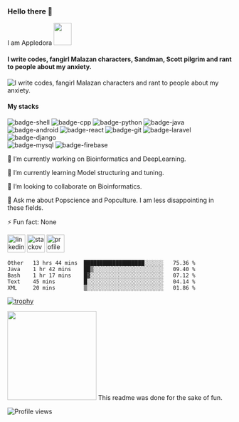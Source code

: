 ### Hello there 👋
I am Appledora <img src="https://64.media.tumblr.com/15e9d496bda7cf97e7fa9babc45417a1/248bc87be5b4f51b-38/s640x960/6d4adf9beab1c80c07048b7da5e8dedf874b23b1.gif" width="40" height="50" />

#### I write codes, fangirl Malazan characters, Sandman, Scott pilgrim and rant to people about my anxiety. 


![I write codes, fangirl Malazan characters and rant to people about my anxiety.](https://www.onlysp.com/wp-content/uploads/2015/05/scott_pilgrim_finest_hour_comic_book_cover_wallpaper_011.jpg)
<!--<p align="center<!--
  <a href="https://github.com/appledora" class="rich-diff-level-one">
    <img src="https://github-readme-stats.vercel.app/api?username=appledora&&show_icons=true&theme=tokyonight" alt="Appledora's Stats" >
  </a>
</p> -->

#### My stacks
![badge-shell](https://img.shields.io/badge/Language-Shell-ff5555?style=for-the-badge&logo=gnu-bash&logoColor=white&labelColor=282a36)
![badge-cpp](https://img.shields.io/badge/language-c%2B%2B-ff5555?style=for-the-badge&logo=c%2B%2B&logoColor=white&labelColor=282a36)
![badge-python](https://img.shields.io/badge/language-python-ff5555?style=for-the-badge&logo=python&logoColor=white&labelColor=282a36)
![badge-java](https://img.shields.io/badge/language-java-ff5555?style=for-the-badge&logo=java&logoColor=white&labelColor=282a36) <br/>
![badge-android](https://img.shields.io/badge/framework-android-ff5555?style=for-the-badge&logo=android&logoColor=white&labelColor=282a36)
![badge-react](https://img.shields.io/badge/framework-react-ff5555?style=for-the-badge&logo=react&logoColor=white&labelColor=282a36) 
![badge-git](https://img.shields.io/badge/framework-git-ff5555?style=for-the-badge&logo=git&logoColor=white&labelColor=282a36) 
![badge-laravel](https://img.shields.io/badge/framework-laravel-ff5555?style=for-the-badge&logo=laravel&logoColor=white&labelColor=282a36) 
![badge-django](https://img.shields.io/badge/framework-django-ff5555?style=for-the-badge&logo=django&logoColor=white&labelColor=282a36) <br/>
![badge-mysql](https://img.shields.io/badge/database-mysql-ff5555?style=for-the-badge&logo=mysql&logoColor=white&labelColor=282a36) 
![badge-firebase](https://img.shields.io/badge/database-firebase-ff5555?style=for-the-badge&logo=firebase&logoColor=white&labelColor=282a36)

🔭 I’m currently working on Bioinformatics and DeepLearning.

🌱 I’m currently learning Model structuring and tuning.

👯 I’m looking to collaborate on Bioinformatics. 

💬 Ask me about Popscience and Popculture. I am less disappointing in these fields.

⚡ Fun fact: None 

 [<img src='https://cdn.jsdelivr.net/npm/simple-icons@3.0.1/icons/linkedin.svg' alt='linkedin' height='40'>](https://www.linkedin.com/in/nazia-tasnim-3b377a190/)  [<img src='https://cdn.jsdelivr.net/npm/simple-icons@3.0.1/icons/stackoverflow.svg' alt='stackoverflow' height='40'>](https://stackoverflow.com/users/https://stackoverflow.com/users/11551168/appledora) 
 [<img src='https://image.freepik.com/free-icon/pie-chart-outline_318-10654.jpg' alt='profile status' height='40'>](https://profile-summary-for-github.com/user/appledora) 


<!--START_SECTION:waka-->
```text
Other   13 hrs 44 mins  ███████████████████░░░░░░   75.36 % 
Java    1 hr 42 mins    ██▒░░░░░░░░░░░░░░░░░░░░░░   09.40 % 
Bash    1 hr 17 mins    █▓░░░░░░░░░░░░░░░░░░░░░░░   07.12 % 
Text    45 mins         █░░░░░░░░░░░░░░░░░░░░░░░░   04.14 % 
XML     20 mins         ▒░░░░░░░░░░░░░░░░░░░░░░░░   01.86 % 
```
<!--END_SECTION:waka-->


[![trophy](https://github-profile-trophy.vercel.app/?username=appledora&theme=dracula&title=Commit,Repositories,Followers)](https://github.com/ryo-ma/github-profile-trophy)
<!--- dracula base : #282a36 font : #ff79c6 -->
<img  height="200" src="https://github-readme-stats.vercel.app/api/top-langs/?username=appledora&layout=compact&hide=makefile,css&bg_color=282a36&title_color=ff79c6&text_color=fff&count_private=true&langs_count=5" />
This readme was done for the sake of fun.

![Profile views](https://gpvc.arturio.dev/appledora) 


